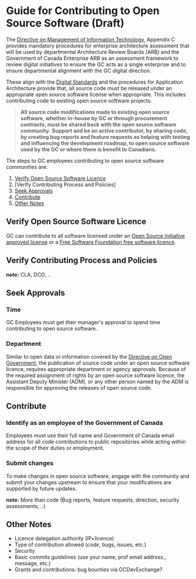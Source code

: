 # Guide for Contributing to Open Source Software (Draft)

The [Directive on Management of Information Technology](https://www.tbs-sct.gc.ca/pol/doc-eng.aspx?id=15249), Appendix C provides mandatory procedures for enterprise architecture assessment that will be used by departmental Architecture Review Boards (ARB) and the Government of Canada Enterprise ARB as an assessment framework to review digital initiatives to ensure the GC acts as a single enterprise and to ensure departmental alignment with the GC digital direction.

These align with the [Digital Standards](https://www.canada.ca/en/government/publicservice/modernizing/government-canada-digital-standards.html) and the procedures for Application Architecture provide that, all source code must be released under an appropriate open source software license when appropriate. This includes contributing code to existing open source software projects.

> **All source code modifications made to existing open source software, whether in-house by GC or through procurement contracts, must be shared back with the open source software community.**
> **Support and be an active contributor, by sharing code, by creating bug reports and feature requests as helping with testing and influencing the development roadmap, to open source software used by the GC or where there is benefit to Canadians.**

The steps to GC employees contributing to open source software communities are:


1. [Verify Open Source Software Licence](#verify-open-source-software-licence)
1. [Verify Contributing Process and Policies]
1. [Seek Approvals](#seek-approvals)
1. [Contribute](#contribute)
1. [Other Notes](#other-notes)

## Verify Open Source Software Licence

GC can contribute to all software licensed under an [Open Source Initiative approved license](https://opensource.org/licenses) or a [Free Software Foundation free software licence](https://www.gnu.org/licenses/license-list.html).

## Verify Contributing Process and Policies

**note:** CLA, DCO, ..

## Seek Approvals

### Time

GC Employees must get their manager's approval to spend time contributing to open source software.

### Department

Similar to open data or information covered by the [Directive on Open Government](https://www.tbs-sct.gc.ca/pol/doc-eng.aspx?id=28108), the publication of source code under an open source software licence, requires appropriate department or agency approvals.
Because of the required assignment of rights by an open source software licence, the Assistant Deputy Minister (ADM), or any other person named by the ADM is responsible for approving the releases of open source code.

## Contribute

### Identify as an employee of the Government of Canada

Employees must use their full name and Government of Canada email address for all code contributions to public repositories while acting within the scope of their duties or employment.

### Submit changes

To make changes in open source software, engage with the community and submit your changes upstream to ensure that your modifications are supported by future updates.

**note:** More than code (Bug reports, feature requests, direction, security assessments, ..)

## Other Notes

* Licence delegation authority (IP+licence)
* Type of contribution allowed (_code_, bugs, issues, etc.)
* Security
* Basic commits guidelines (use your name, prof email address., message, etc.)
* Grants and contributions: bug bounties via GCDevExchange?
